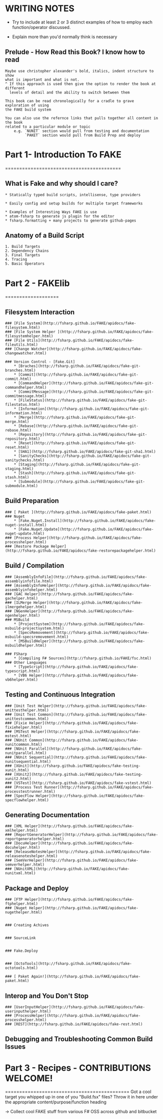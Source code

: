 WRITING NOTES
=============

* Try to include at least 2 or 3 distinct examples of how to employ each function/operator
  discussed.

 * Explain more than you'd normally think is necessary


## Prelude - How Read this Book? I know how to read

    Maybe use christopher alexander's bold, italics, indent structure to show
    what is important and what is not.
    ^ If this approach is used then give the option to render the book at different
      levels of detail and the ability to switch between them

    This book can be read chronologically for a cradle to grave exploration of using
    the FAKE build system

    You can also use the refernce links that pulls together all content in the book
    related to a particular module or topic
        e.g. `NUNIT` section would pull from testing and documentation
             `PAKET` section would pull from Build Prep and deploy




# Part 1- Introduction To FAKE
=========================================

## What is Fake and why should I care?

	* Statically typed build scripts, intellisense, type providers

	* Easily config and setup builds for multiple target frameworks

	* Examples of Interesting Ways FAKE is use
	* atom-fsharp to generate js plugin for the editor
	* fsharp.formatting + many projects to generate github-pages


## Anatomy of a Build Script

	1. Build Targets
	2. Dependency Chains
	3. Final Targets
	4. Tracing
	5. Basic Operators


# Part 2 - FAKElib
===================

## Filesystem Interaction
	### [File System](http://fsharp.github.io/FAKE/apidocs/fake-filesystem.html)
	### [File System Helper ](http://fsharp.github.io/FAKE/apidocs/fake-filesystemhelper.html)
	### [File Utils](http://fsharp.github.io/FAKE/apidocs/fake-fileutils.html)
	### [Change Watcher](http://fsharp.github.io/FAKE/apidocs/fake-changewatcher.html)

    ### Version Control - [Fake.Git]
    	* [Braches](http://fsharp.github.io/FAKE/apidocs/fake-git-branches.html)
    	* [Commit](http://fsharp.github.io/FAKE/apidocs/fake-git-commit.html)
    	* [CommandHelper](http://fsharp.github.io/FAKE/apidocs/fake-git-commandhelper.html)
    	* [CommitMessage](http://fsharp.github.io/FAKE/apidocs/fake-git-commitmessage.html)
    	* [FileStatus](http://fsharp.github.io/FAKE/apidocs/fake-git-filestatus.html)
    	* [Information](http://fsharp.github.io/FAKE/apidocs/fake-git-information.html)
    	* [Merge](http://fsharp.github.io/FAKE/apidocs/fake-git-merge.html)
    	* [Rebase](http://fsharp.github.io/FAKE/apidocs/fake-git-rebase.html)
    	* [Repository](http://fsharp.github.io/FAKE/apidocs/fake-git-repository.html)
    	* [Reset](http://fsharp.github.io/FAKE/apidocs/fake-git-reset.html)
    	* [SHA1](http://fsharp.github.io/FAKE/apidocs/fake-git-sha1.html)
    	* [SanityChecks](http://fsharp.github.io/FAKE/apidocs/fake-git-sanitychecks.html)
    	* [Staging](http://fsharp.github.io/FAKE/apidocs/fake-git-staging.html)
    	* [Stash](http://fsharp.github.io/FAKE/apidocs/fake-git-stash.html)
    	* [Submodule](http://fsharp.github.io/FAKE/apidocs/fake-git-submodule.html)


## Build Preparation

	### [ Paket ](http://fsharp.github.io/FAKE/apidocs/fake-paket.html)
	### Nuget
		* [Fake.Nuget.Install](http://fsharp.github.io/FAKE/apidocs/fake-nuget-install.html)
		* [Fake.Nuget.Update](http://fsharp.github.io/FAKE/apidocs/fake-nuget-update.html)
    ### [Process Helper](http://fsharp.github.io/FAKE/apidocs/fake-processhelper.html)
    ### [Restore Package Helper](http://fsharp.github.io/FAKE/apidocs/fake-restorepackagehelper.html)


## Build / Compilation
	### [AssemblyInfoFile](http://fsharp.github.io/FAKE/apidocs/fake-assemblyinfofile.html)
	### [AssemblyInfoHelper](http://fsharp.github.io/FAKE/apidocs/fake-assemblyinfohelper.html)
	### [GAC Helper](http://fsharp.github.io/FAKE/apidocs/fake-gachelper.html)
	### [ILMerge Helper](http://fsharp.github.io/FAKE/apidocs/fake-ilmergehelper.html)
	### [NGenHelper](http://fsharp.github.io/FAKE/apidocs/fake-ngenhelper.html)
    ### MSBuild
        * [ProjectSystem](http://fsharp.github.io/FAKE/apidocs/fake-msbuild-projectsystem.html)
        * [SpecsRemovement](http://fsharp.github.io/FAKE/apidocs/fake-msbuild-specsremovement.html)
        * [MSBuildHelper](http://fsharp.github.io/FAKE/apidocs/fake-msbuildhelper.html)

	### FSharp
		* [Compiling F# Sources](http://fsharp.github.io/FAKE/fsc.html)
    ### Other Languages
        * [TypeScript](http://fsharp.github.io/FAKE/apidocs/fake-typescript.html)
        * [VB6 Helper](http://fsharp.github.io/FAKE/apidocs/fake-vb6helper.html)

## Testing and Continuous Integration

	### [Unit Test Helper](http://fsharp.github.io/FAKE/apidocs/fake-unittesthelper.html)
	### [Unit Test Common](http://fsharp.github.io/FAKE/apidocs/fake-unittestcommon.html)
	### [Fixie Helper](http://fsharp.github.io/FAKE/apidocs/fake-fixiehelper.html)
	### [MSTest Helper](http://fsharp.github.io/FAKE/apidocs/fake-mstest.html)
	### [NUnit Common](http://fsharp.github.io/FAKE/apidocs/fake-nunitcommon.html)
	### [NUnit Parallel](http://fsharp.github.io/FAKE/apidocs/fake-nunitparallel.html)
	### [NUnit Sequential](http://fsharp.github.io/FAKE/apidocs/fake-nunitsequential.html)
	### [XUnit](http://fsharp.github.io/FAKE/apidocs/fake-testing-xunit.html)
	### [XUnit2](http://fsharp.github.io/FAKE/apidocs/fake-testing-xunit2.html)
    ### [VSTest](http://fsharp.github.io/FAKE/apidocs/fake-vstest.html)
	### [Process Test Runner](http://fsharp.github.io/FAKE/apidocs/fake-processtestrunner.html)
	### [SpecFlow Helper](http://fsharp.github.io/FAKE/apidocs/fake-specflowhelper.html)

## Generating Documentation

    ### [XML Helper](http://fsharp.github.io/FAKE/apidocs/fake-xmlhelper.html)
    ### [ReportGeneratorHelper](http://fsharp.github.io/FAKE/apidocs/fake-reportgeneratorhelper.html)
    ### [DocuHelper](http://fsharp.github.io/FAKE/apidocs/fake-docuhelper.html)
    ### [ReleaseNotesHelper](http://fsharp.github.io/FAKE/apidocs/fake-releasenoteshelper.html)
    ### [SemVerHelper](http://fsharp.github.io/FAKE/apidocs/fake-semverhelper.html)
    ### [NUnitXML](http://fsharp.github.io/FAKE/apidocs/fake-nunitxml.html)

## Package and Deploy

	### [FTP Helper](http://fsharp.github.io/FAKE/apidocs/fake-ftphelper.html)
	### [Nuget Helper](http://fsharp.github.io/FAKE/apidocs/fake-nugethelper.html)


	### Creating Achives


	### SourceLink


	### Fake.Deploy


	### [OctoTools](http://fsharp.github.io/FAKE/apidocs/fake-octotools.html)

	### [ Paket Again!](http://fsharp.github.io/FAKE/apidocs/fake-paket.html)


## Interop and You Don't Stop

    ### [UserInputHelper](http://fsharp.github.io/FAKE/apidocs/fake-userinputhelper.html)
    ### [ProcessHelper](http://fsharp.github.io/FAKE/apidocs/fake-processhelper.html)
    ### [REST](http://fsharp.github.io/FAKE/apidocs/fake-rest.html)


## Debugging and Troubleshooting Common Build Issues



# Part 3 - Recipes - CONTRIBUTIONS WELCOME!
============================================
    Got a cool target you whipped up in one of you "Build.fsx" files?
    Throw it in here under the appropriate content/purpose/function heading

-> Collect cool FAKE stuff from various F# OSS across github and bitbucket
